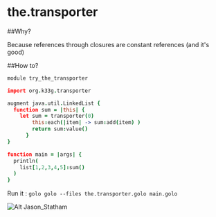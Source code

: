 the.transporter
===============

##Why?

Because references through closures are constant references (and it's good)

##How to?

```coffeescript
module try_the_transporter

import org.k33g.transporter

augment java.util.LinkedList {
  function sum = |this| {		
    let sum = transporter(0)
		this:each(|item| -> sum:add(item) )
	    return sum:value() 
	  }		
}

function main = |args| {
  println(
    list[1,2,3,4,5]:sum()
  )
}
```

Run it : `golo golo --files the.transporter.golo main.golo`

![Alt Jason_Statham](http://ia.media-imdb.com/images/M/MV5BMTk2NDc2MDAxN15BMl5BanBnXkFtZTYwNDc1NDY2._V1_SY317_CR3,0,214,317_.jpg)
